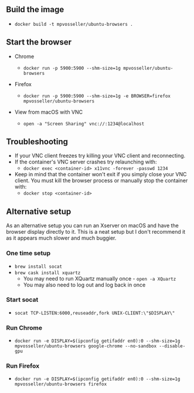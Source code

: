 
## Build the image
- `docker build -t mpvosseller/ubuntu-browsers .`

## Start the browser

- Chrome
	- `docker run -p 5900:5900 --shm-size=1g mpvosseller/ubuntu-browsers`

- Firefox
	- `docker run -p 5900:5900 --shm-size=1g -e BROWSER=firefox mpvosseller/ubuntu-browsers`

- View from macOS with VNC
	- `open -a "Screen Sharing" vnc://:1234@localhost`


## Troubleshooting
- If your VNC client freezes try killing your VNC client and reconnecting.
- If the container's VNC server crashes try relaunching with:
	- `docker exec <container-id> x11vnc -forever -passwd 1234`
- Keep in mind that the container won't exit if you simply close your VNC client. You must kill the browser process or manually stop the container with:
	- `docker stop <container-id>` 


## Alternative setup
As an alternative setup you can run an Xserver on macOS and have the browser display directly to it. This is a neat setup but I don't recommend it as it appears much slower and much buggier.

### One time setup
- `brew install socat`
- `brew cask install xquartz`
  - You may need to run XQuartz manually once
  		- `open -a XQuartz`
  - You may also need to log out and log back in once

### Start socat
- `socat TCP-LISTEN:6000,reuseaddr,fork UNIX-CLIENT:\"$DISPLAY\"`

### Run Chrome
- `docker run -e DISPLAY=$(ipconfig getifaddr en0):0 --shm-size=1g mpvosseller/ubuntu-browsers google-chrome --no-sandbox --disable-gpu`

### Run Firefox
- `docker run -e DISPLAY=$(ipconfig getifaddr en0):0 --shm-size=1g mpvosseller/ubuntu-browsers firefox`

